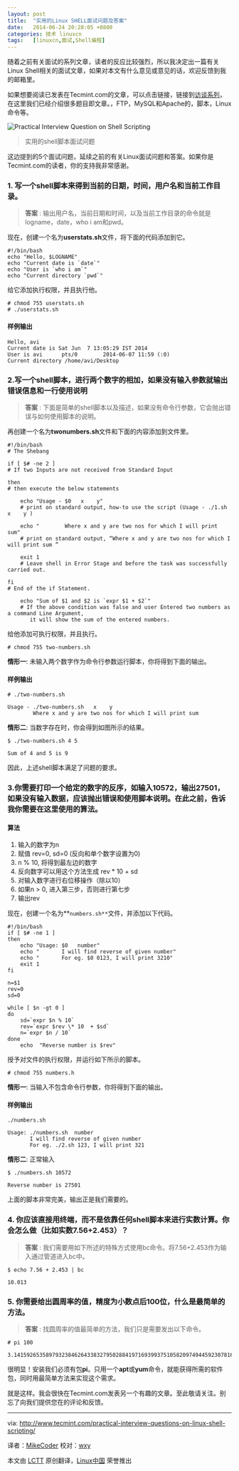 ```yaml
---
layout: post
title:	"实用的Linux SHELL面试问题及答案"
date:	2014-06-24 20:28:05 +0800 
categories:	技术 linuxcn 
tags:	[linuxcn,面试,Shell编程]
---
```



随着之前有关面试的系列文章，读者的反应比较强烈，所以我决定出一篇有关Linux Shell相关的面试文章，如果对本文有什么意见或意见的话，欢迎反馈到我的邮箱里。


如果想要阅读已发表在Tecmint.com的文章，可以点击链接，链接到[访谈系列](http://www.tecmint.com/category/interview-questions/)，在这里我们已经介绍很多题目即文章。，FTP，MySQL和Apache的，脚本，Linux命令等。


![Practical Interview Question on Shell Scripting](/Asserts/Images//attachment/album/201406/24/202807fr0n4rrn0b628u49.png)



> 
> 实用的shell脚本面试问题
> 
> 
> 


这边提到的5个面试问题，延续之前的有关Linux面试问题和答案。如果你是Tecmint.com的读者，你的支持我非常感谢。


### 1. 写一个shell脚本来得到当前的日期，时间，用户名和当前工作目录。



> 
> **答案** : 输出用户名，当前日期和时间，以及当前工作目录的命令就是logname，date，who i am和pwd。
> 
> 
> 


现在，创建一个名为**userstats.sh**文件，将下面的代码添加到它。



```
#!/bin/bash 
echo "Hello, $LOGNAME" 
echo "Current date is `date`" 
echo "User is `who i am`" 
echo "Current directory `pwd`"

```

给它添加执行权限，并且执行他。



```
# chmod 755 userstats.sh 
# ./userstats.sh

```

#### 样例输出



```
Hello, avi 
Current date is Sat Jun  7 13:05:29 IST 2014 
User is avi      pts/0        2014-06-07 11:59 (:0) 
Current directory /home/avi/Desktop

```

### 2.写一个shell脚本，进行两个数字的相加，如果没有输入参数就输出错误信息和一行使用说明



> 
> **答案** : 下面是简单的shell脚本以及描述，如果没有命令行参数，它会抛出错误与如何使用脚本的说明。
> 
> 
> 


再创建一个名为**twonumbers.sh**文件和下面的内容添加到文件里。



```
#!/bin/bash 
# The Shebang

if [ $# -ne 2 ] 
# If two Inputs are not received from Standard Input

then 
# then execute the below statements

    echo "Usage - $0   x    y" 
    # print on standard output, how-to use the script (Usage - ./1.sh   x    y )

    echo "        Where x and y are two nos for which I will print sum" 
    # print on standard output, “Where x and y are two nos for which I will print sum ”

    exit 1 
    # Leave shell in Error Stage and before the task was successfully carried out.

fi 
# End of the if Statement.

    echo "Sum of $1 and $2 is `expr $1 + $2`"
    # If the above condition was false and user Entered two numbers as a command Line Argument,   
       it will show the sum of the entered numbers.

```

给他添加可执行权限，并且执行。



```
# chmod 755 two-numbers.sh

```

**情形一**: 未输入两个数字作为命令行参数运行脚本，你将得到下面的输出。


#### 样例输出



```
# ./two-numbers.sh

Usage - ./two-numbers.sh   x    y 
        Where x and y are two nos for which I will print sum

```

**情形二**: 当数字存在时，你会得到如图所示的结果。



```
$ ./two-numbers.sh 4 5 

Sum of 4 and 5 is 9

```

因此，上述shell脚本满足了问题的要求。


### 3.你需要打印一个给定的数字的反序，如输入10572，输出27501，如果没有输入数据，应该抛出错误和使用脚本说明。在此之前，告诉我你需要在这里使用的算法。


#### 算法


1. 输入的数字为n
2. 赋值 rev=0, sd=0 (反向和单个数字设置为0)
3. n % 10, 将得到最左边的数字
4. 反向数字可以用这个方法生成 rev \* 10 + sd
5. 对输入数字进行右位移操作（除以10）
6. 如果n > 0, 进入第三步，否则进行第七步
7. 输出rev


现在，创建一个名为**`numbers.sh**`文件，并添加以下代码。



```
#!/bin/bash 
if [ $# -ne 1 ] 
then 
    echo "Usage: $0   number" 
    echo "       I will find reverse of given number" 
    echo "       For eg. $0 0123, I will print 3210" 
    exit 1 
fi 

n=$1 
rev=0 
sd=0 

while [ $n -gt 0 ] 
do 
    sd=`expr $n % 10` 
    rev=`expr $rev \* 10  + $sd` 
    n=`expr $n / 10` 
done 
    echo  "Reverse number is $rev"

```

授予对文件的执行权限，并运行如下所示的脚本。



```
# chmod 755 numbers.h

```

**情形一**: 当输入不包含命令行参数，你将得到下面的输出。


#### 样例输出



```
./numbers.sh

Usage: ./numbers.sh  number 
       I will find reverse of given number 
       For eg. ./2.sh 123, I will print 321

```

**情形二**: 正常输入



```
$ ./numbers.sh 10572 

Reverse number is 27501

```

上面的脚本非常完美，输出正是我们需要的。


### 4. 你应该直接用终端，而不是依靠任何shell脚本来进行实数计算。你会怎么做（比如实数7.56+2.453）？



> 
> **答案** : 我们需要用如下所述的特殊方式使用bc命令。将7.56+2.453作为输入通过管道进入bc中。
> 
> 
> 



```
$ echo 7.56 + 2.453 | bc

10.013

```

### 5. 你需要给出圆周率的值，精度为小数点后100位，什么是最简单的方法。



> 
> **答案** : 找圆周率的值最简单的方法，我们只是需要发出以下命令。
> 
> 
> 



```
# pi 100 

3.141592653589793238462643383279502884197169399375105820974944592307816406286208998628034825342117067

```

很明显！安装我们必须有包**pi**。只用一个**apt**或**yum**命令，就能获得所需的软件包，同时用最简单方法来实现这个需求。


就是这样。我会很快在Tecmint.com发表另一个有趣的文章。至此敬请关注。别忘了向我们提供您在的评论和反馈。




---


via: <http://www.tecmint.com/practical-interview-questions-on-linux-shell-scripting/>


译者：[MikeCoder](https://github.com/MikeCoder) 校对：[wxy](https://github.com/wxy)


本文由 [LCTT](https://github.com/LCTT/TranslateProject) 原创翻译，[Linux中国](http://linux.cn/) 荣誉推出
